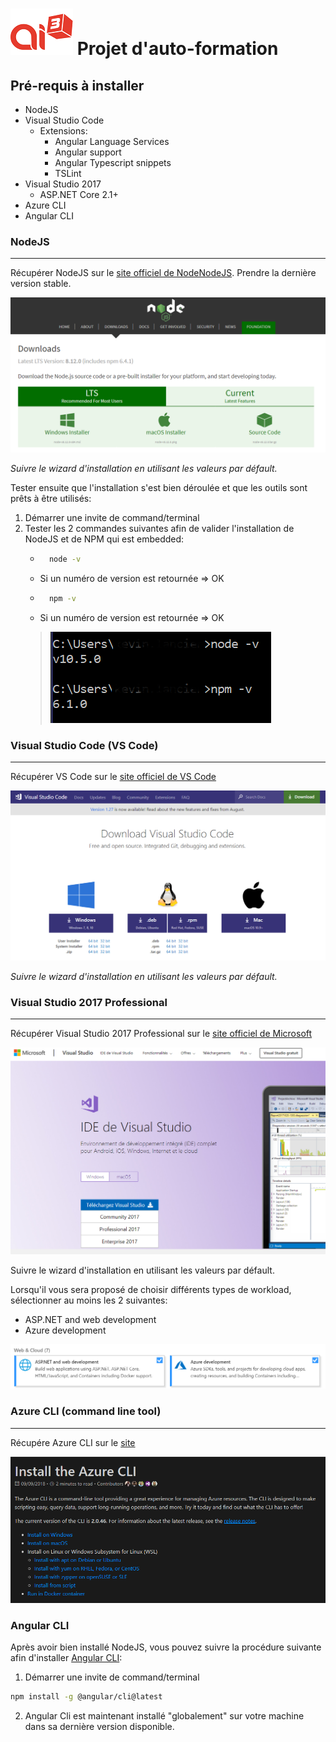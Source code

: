 # ![Ai3 Logo](images/ai3.png) Projet d'auto-formation
## Pré-requis à installer
- NodeJS
- Visual Studio Code
    - Extensions: 
        - Angular Language Services
        - Angular support
        - Angular Typescript snippets
        - TSLint
- Visual Studio 2017
    - ASP.NET Core 2.1+
- Azure CLI
- Angular CLI


### NodeJS
----------
Récupérer NodeJS sur le <a href="https://nodejs.org/en/download/current/" target="_blank">site officiel de NodeNodeJS</a>. Prendre la dernière version stable. 

![Nodejs website screenshot](images/installs/nodejs.jpg)

*Suivre le wizard d'installation en utilisant les valeurs par défault.*

Tester ensuite que l'installation s'est bien déroulée et que les outils sont prêts à être utilisés:
1. Démarrer une invite de command/terminal
2. Tester les 2 commandes suivantes afin de valider l'installation de NodeJS et de NPM qui est embedded:
    - ``` bash
        node -v
    - Si un numéro de version est retournée => OK
    - ``` bash 
        npm -v 
    - Si un numéro de version est retournée => OK
    > ![nodejs-checks](images/installs/nodejs-checks.jpg)


### Visual Studio Code (VS Code)
---------------------------------
Récupérer VS Code sur le <a href="https://code.visualstudio.com/download" target="_blank">site officiel de VS Code</a>

![VS Code website screenshot](images/installs/vscode.jpg)

*Suivre le wizard d'installation en utilisant les valeurs par défault.*

### Visual Studio 2017 Professional
------------------------------------
Récupérer Visual Studio 2017 Professional sur le <a href="https://visualstudio.microsoft.com/fr/vs/" target="_blank">site officiel de Microsoft</a>

![VS 2017 website screenshot](images/installs/vs2017.jpg)

Suivre le wizard d'installation en utilisant les valeurs par défault.

Lorsqu'il vous sera proposé de choisir différents types de workload, sélectionner au moins les 2 suivantes:
- ASP.NET and web development
- Azure development

![vs2017-workloads](images/installs/vs2017-workloads.jpg)

### Azure CLI (command line tool)
------------------------------------
Récupére Azure CLI sur le <a href="https://docs.microsoft.com/en-us/cli/azure/install-azure-cli?view=azure-cli-latest" target="_blank">site</a>

![Azure CLI Install website](images/installs/azureCli.jpg)

### Angular CLI
Après avoir bien installé NodeJS, vous pouvez suivre la procédure suivante afin d'installer [Angular CLI](https://cli.angular.io/):

1. Démarrer une invite de command/terminal
``` bash
npm install -g @angular/cli@latest
```
2. Angular Cli est maintenant installé "globalement" sur votre machine dans sa dernière version disponible.